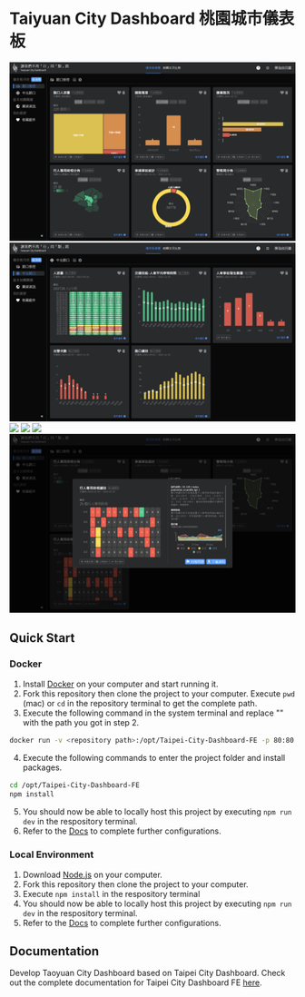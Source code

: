 #   Taiyuan City Dashboard 桃園城市儀表板
<img src='src/assets/images/dashboard_intersection.png'> 
<img src='src/assets/images/dashboard_zhongbei_intersection.png'> 
<img src='src/assets/images/dashboard_map01.png'> 
<img src='src/assets/images/dashboard_map02.png'> 
<img src='src/assets/images/dashboard_map03.png'> 
<img src='src/assets/images/component_detail.png'> 



## Quick Start

### Docker

1. Install [Docker](https://www.docker.com/products/docker-desktop/) on your computer and start running it.
2. Fork this repository then clone the project to your computer. Execute `pwd` (mac) or `cd` in the repository terminal to get the complete path.
3. Execute the following command in the system terminal and replace "<repository path>" with the path you got in step 2.

```bash
docker run -v <repository path>:/opt/Taipei-City-Dashboard-FE -p 80:80 -it node:18.18.1-alpine3.18  sh
```

4. Execute the following commands to enter the project folder and install packages.

```bash
cd /opt/Taipei-City-Dashboard-FE
npm install
```

5. You should now be able to locally host this project by executing `npm run dev` in the respository terminal.
6. Refer to the [Docs](https://tuic.gov.taipei/documentation/front-end/project-setup) to complete further configurations.

### Local Environment

1. Download [Node.js](https://nodejs.org/en) on your computer.
2. Fork this repository then clone the project to your computer.
3. Execute `npm install` in the respository terminal
4. You should now be able to locally host this project by executing `npm run dev` in the respository terminal.
5. Refer to the [Docs](https://tuic.gov.taipei/documentation/front-end/project-setup) to complete further configurations.

## Documentation
Develop Taoyuan City Dashboard based on Taipei City Dashboard.
Check out the complete documentation for Taipei City Dashboard FE [here](https://tuic.gov.taipei/documentation).
